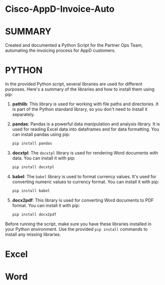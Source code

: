 # Cisco-AppD-Invoice-Auto
# SUMMARY

Created and documented a Python Script for the Partner Ops Team, automating the 
invoicing process for AppD customers. 

# PYTHON 
In the provided Python script, several libraries are used for different purposes. Here's a summary of the libraries and how to install them using pip:

1. **pathlib**: This library is used for working with file paths and directories. It is part of the Python standard library, so you don't need to install it separately.

2. **pandas**: Pandas is a powerful data manipulation and analysis library. It is used for reading Excel data into dataframes and for data formatting. You can install pandas using pip:

   ```bash
   pip install pandas
   ```

3. **docxtpl**: The `docxtpl` library is used for rendering Word documents with data. You can install it with pip:

   ```bash
   pip install docxtpl
   ```

4. **babel**: The `babel` library is used to format currency values. It's used for converting numeric values to currency format. You can install it with pip:

   ```bash
   pip install babel
   ```

5. **docx2pdf**: This library is used for converting Word documents to PDF format. You can install it with pip:

   ```bash
   pip install docx2pdf
   ```

Before running the script, make sure you have these libraries installed in your Python environment. Use the provided `pip install` commands to install any missing libraries.

# Excel 

# Word 
